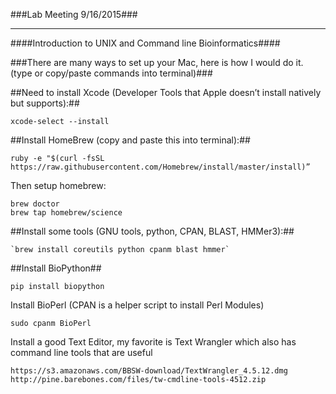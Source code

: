 ###Lab Meeting 9/16/2015###

___
####Introduction to UNIX and Command line Bioinformatics####

###There are many ways to set up your Mac, here is how I would do it. (type or copy/paste commands into terminal)###

##Need to install Xcode (Developer Tools that Apple doesn’t install natively but supports):##

`xcode-select --install`

##Install HomeBrew (copy and paste this into terminal):##

```ruby -e "$(curl -fsSL https://raw.githubusercontent.com/Homebrew/install/master/install)”```

Then setup homebrew:
```
brew doctor
brew tap homebrew/science
```	
##Install some tools (GNU tools, python, CPAN, BLAST, HMMer3):##

	`brew install coreutils python cpanm blast hmmer`

##Install BioPython##
```
pip install biopython
```

Install BioPerl (CPAN is a helper script to install Perl Modules)

`sudo cpanm BioPerl`

Install a good Text Editor, my favorite is Text Wrangler which also has command line tools that are useful
```
https://s3.amazonaws.com/BBSW-download/TextWrangler_4.5.12.dmg
http://pine.barebones.com/files/tw-cmdline-tools-4512.zip
```
